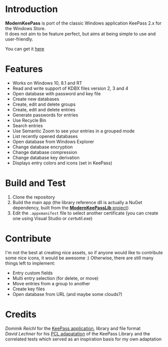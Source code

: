 # Introduction
**ModernKeePass** is port of the classic Windows application KeePass 2.x for the Windows Store.  
It does not aim to be feature perfect, but aims at being simple to use and user-friendly.

You can get it [here](https://www.microsoft.com/fr-fr/store/p/modernkeepass/9mwq48zk8nhv?rtc=1)

# Features
- Works on Windows 10, 8.1 and RT
- Read and write support of KDBX files version 2, 3 and 4
- Open database with password and key file
- Create new databases
- Create, edit and delete groups
- Create, edit and delete entries
- Generate passwords for entries
- Use Recycle Bin
- Search entries
- Use Semantic Zoom to see your entries in a grouped mode
- List recently opened databases
- Open database from Windows Explorer
- Change database encryption
- Change database compression
- Change database key derivation
- Displays entry colors and icons (set in KeePass)

# Build and Test
1. Clone the repository
2. Build the main app (the library reference dll is actually a NuGet dependency, built from the [**ModernKeePassLib** project](../ModernKeePassLib/README.md))
3. Edit the `.appxmanifest` file to select another certificate (you can create one using Visual Studio or *certutil.exe*)

# Contribute
I'm not the best at creating nice assets, so if anyone would like to contribute some nice icons, it would be awesome :)
Otherwise, there are still many things left to implement:
- Entry custom fields
- Multi entry selection (for delete, or move)
- Move entries from a group to another
- Create key files
- Open database from URL (and maybe some clouds?)

# Credits
*Dominik Reichl* for the [KeePass application](https://keepass.info/), library and file format  
*David Lechner* for his [PCL adapatation](https://github.com/dlech/KeePass2PCL) of the KeePass Library and the correlated tests which served as an inspiration basis for my own adaptation
